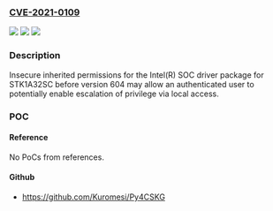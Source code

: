 ### [CVE-2021-0109](https://cve.mitre.org/cgi-bin/cvename.cgi?name=CVE-2021-0109)
![](https://img.shields.io/static/v1?label=Product&message=Intel(R)%20SOC%20driver%20package%20for%20STK1A32SC&color=blue)
![](https://img.shields.io/static/v1?label=Version&message=before%20version%20604%20&color=brightgreen)
![](https://img.shields.io/static/v1?label=Vulnerability&message=escalation%20of%20privilege&color=brightgreen)

### Description

Insecure inherited permissions for the Intel(R) SOC driver package for STK1A32SC before version 604 may allow an authenticated user to potentially enable escalation of privilege via local access.

### POC

#### Reference
No PoCs from references.

#### Github
- https://github.com/Kuromesi/Py4CSKG

